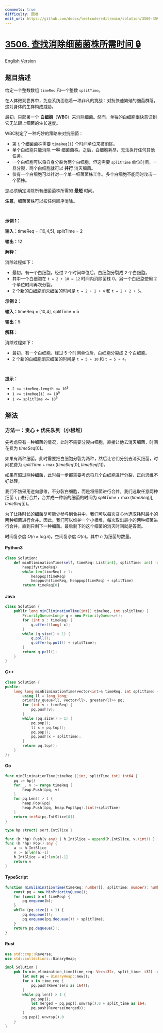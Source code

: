 ```yaml
---
comments: true
difficulty: 困难
edit_url: https://github.com/doocs/leetcode/edit/main/solution/3500-3599/3506.Find%20Time%20Required%20to%20Eliminate%20Bacterial%20Strains/README.md
---
```


<!-- problem:start -->

# [3506. 查找消除细菌菌株所需时间 🔒](https://leetcode.cn/problems/find-time-required-to-eliminate-bacterial-strains)

[English Version](/solution/3500-3599/3506.Find%20Time%20Required%20to%20Eliminate%20Bacterial%20Strains/README_EN.md)

## 题目描述

<!-- description:start -->

<p>给定一个整数数组&nbsp;<code>timeReq</code>&nbsp;和一个整数&nbsp;<code>splitTime</code>。</p>

<p>在人体微观世界中，免疫系统面临着一项非凡的挑战：对抗快速繁殖的细菌群落，这对身体的生存构成威胁。</p>

<p>最初，只部署一个 <strong>白细胞</strong>（<strong>WBC</strong>）来消除细菌。然而，单独的白细胞很快意识到它无法跟上细菌的生长速度。</p>

<p>WBC制定了一种巧妙的策略来对抗细菌：</p>

<ul>
	<li>第 <code>i</code> 个细菌菌株需要 <code>timeReq[i]</code> 个时间单位来被消除。</li>
	<li>单个白细胞只能消除 <strong>一种</strong> 细菌菌株。之后，白细胞耗尽，无法执行任何其他任务。</li>
	<li>一个白细胞可以将自身分裂为两个白细胞，但这需要&nbsp;<code>splitTime</code>&nbsp;单位时间。一旦分裂，两个白细胞就可以 <strong>并行</strong> 消灭细菌。</li>
	<li>仅有一个白细胞可以针对一个单一细菌菌株工作。多个白细胞不能同时攻击一个菌株。</li>
</ul>

<p>您必须确定消除所有细菌菌株所需的 <strong>最短</strong> 时间。</p>

<p><strong>注意</strong>，细菌菌株可以按任何顺序消除。</p>

<p>&nbsp;</p>

<p><strong class="example">示例 1：</strong></p>

<div class="example-block">
<p><span class="example-io"><b>输入：</b>timeReq = [10,4,5], splitTime = 2</span></p>

<p><span class="example-io"><b>输出：</b>12</span></p>

<p><b>解释：</b></p>

<p>消除过程如下：</p>

<ul>
	<li>最初，有一个白细胞。经过 2 个时间单位后，白细胞分裂成 2 个白细胞。</li>
	<li>其中一个白细胞在&nbsp;<code>t = 2 + 10 = 12</code>&nbsp;时间内消除菌株 0。另一个白细胞使用 2 个单位时间再次分裂。</li>
	<li>2 个新的白细胞消灭细菌的时间是 <code>t = 2 + 2 + 4</code> 和&nbsp;<code>t = 2 + 2 + 5</code>。</li>
</ul>
</div>

<p><strong class="example">示例 2：</strong></p>

<div class="example-block">
<p><span class="example-io"><b>输入：</b>timeReq = [10,4], splitTime = 5</span></p>

<p><b>输出：</b>5</p>

<p><strong>解释：</strong></p>

<p>消除过程如下：</p>

<ul>
	<li>最初，有一个白细胞。经过 5 个时间单位后，白细胞分裂成 2 个白细胞。</li>
	<li>2 个新的白细胞消灭细菌的时间是&nbsp;<code>t = 5 + 10</code> 和&nbsp;<code>t = 5 + 4</code>。</li>
</ul>
</div>

<p>&nbsp;</p>

<p><strong>提示：</strong></p>

<ul>
	<li><code>2 &lt;= timeReq.length &lt;= 10<sup>5</sup></code></li>
	<li><code>1 &lt;= timeReq[i] &lt;= 10<sup>9</sup></code></li>
	<li><code>1 &lt;= splitTime &lt;= 10<sup>9</sup></code></li>
</ul>

<!-- description:end -->

## 解法

<!-- solution:start -->

### 方法一：贪心 + 优先队列（小根堆）

先考虑只有一种细菌的情况，此时不需要分裂白细胞，直接让他去消灭细菌，时间花费为 $\textit{timeSeq}[0]$。

如果有两种细菌，此时需要把白细胞分裂为两种，然后让它们分别去消灭细菌，时间花费为 $\textit{splitTime} + \max(\textit{timeSeq}[0], \textit{timeSeq}[1])$。

如果有超过两种细菌，此时每一步都需要考虑将几个白细胞进行分裂，正向思维不好处理。

我们不妨采用逆向思维，不分裂白细胞，而是将细菌进行合并。我们选取任意两种细菌 $i$, $j$ 进行合并，合并成一种新的细菌的时间为 $\textit{splitTime} + \max(\textit{timeSeq}[i], \textit{timeSeq}[j])$。

为了让耗时长的细菌尽可能少参与到合并中，我们可以每次贪心地选取耗时最小的两种细菌进行合并。因此，我们可以维护一个小根堆，每次取出最小的两种细菌进行合并，直到只剩下一种细菌。最后剩下的这个细菌的消灭时间就是答案。

时间复杂度 $O(n \times \log n)$，空间复杂度 $O(n)$。其中 $n$ 为细菌的数量。

<!-- tabs:start -->

#### Python3

```python
class Solution:
    def minEliminationTime(self, timeReq: List[int], splitTime: int) -> int:
        heapify(timeReq)
        while len(timeReq) > 1:
            heappop(timeReq)
            heappush(timeReq, heappop(timeReq) + splitTime)
        return timeReq[0]
```

#### Java

```java
class Solution {
    public long minEliminationTime(int[] timeReq, int splitTime) {
        PriorityQueue<Long> q = new PriorityQueue<>();
        for (int x : timeReq) {
            q.offer((long) x);
        }
        while (q.size() > 1) {
            q.poll();
            q.offer(q.poll() + splitTime);
        }
        return q.poll();
    }
}
```

#### C++

```cpp
class Solution {
public:
    long long minEliminationTime(vector<int>& timeReq, int splitTime) {
        using ll = long long;
        priority_queue<ll, vector<ll>, greater<ll>> pq;
        for (int v : timeReq) {
            pq.push(v);
        }
        while (pq.size() > 1) {
            pq.pop();
            ll x = pq.top();
            pq.pop();
            pq.push(x + splitTime);
        }
        return pq.top();
    }
};
```

#### Go

```go
func minEliminationTime(timeReq []int, splitTime int) int64 {
	pq := hp{}
	for _, v := range timeReq {
		heap.Push(&pq, v)
	}
	for pq.Len() > 1 {
		heap.Pop(&pq)
		heap.Push(&pq, heap.Pop(&pq).(int)+splitTime)
	}
	return int64(pq.IntSlice[0])
}

type hp struct{ sort.IntSlice }

func (h *hp) Push(v any) { h.IntSlice = append(h.IntSlice, v.(int)) }
func (h *hp) Pop() any {
	a := h.IntSlice
	v := a[len(a)-1]
	h.IntSlice = a[:len(a)-1]
	return v
}
```

#### TypeScript

```ts
function minEliminationTime(timeReq: number[], splitTime: number): number {
    const pq = new MinPriorityQueue();
    for (const b of timeReq) {
        pq.enqueue(b);
    }
    while (pq.size() > 1) {
        pq.dequeue()!;
        pq.enqueue(pq.dequeue()! + splitTime);
    }
    return pq.dequeue()!;
}
```

#### Rust

```rust
use std::cmp::Reverse;
use std::collections::BinaryHeap;

impl Solution {
    pub fn min_elimination_time(time_req: Vec<i32>, split_time: i32) -> i64 {
        let mut pq = BinaryHeap::new();
        for x in time_req {
            pq.push(Reverse(x as i64));
        }
        while pq.len() > 1 {
            pq.pop();
            let merged = pq.pop().unwrap().0 + split_time as i64;
            pq.push(Reverse(merged));
        }
        pq.pop().unwrap().0
    }
}
```

<!-- tabs:end -->

<!-- solution:end -->

<!-- problem:end -->
